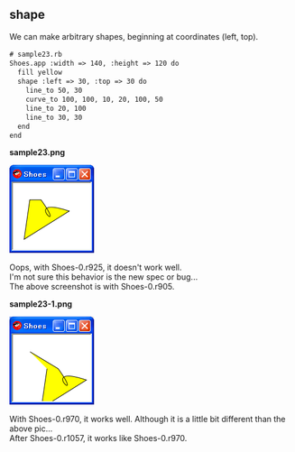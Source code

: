 shape
-----

We can make arbitrary shapes, 
beginning at coordinates (left, top).

	# sample23.rb
	Shoes.app :width => 140, :height => 120 do
	  fill yellow
	  shape :left => 30, :top => 30 do
	    line_to 50, 30
	    curve_to 100, 100, 10, 20, 100, 50
	    line_to 20, 100
	    line_to 30, 30
	  end
	end

**sample23.png**

![sample23.png](http://github.com/ashbb/shoes_tutorial_html/raw/master/images/sample23.png)

Oops, with Shoes-0.r925, it doesn't work well. <br>
I'm not sure this behavior is the new spec or bug... <br>
The above screenshot is with Shoes-0.r905. <br>

**sample23-1.png**

![sample23-1.png](http://github.com/ashbb/shoes_tutorial_html/raw/master/images/sample23-1.png)

With Shoes-0.r970, it works well. Although it is a little bit different than the above pic... <br>
After Shoes-0.r1057, it works like Shoes-0.r970. <br>
